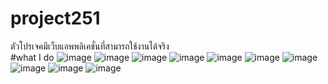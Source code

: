 # project251
ตัวโปรเจคมีเว็บแอพพลิเคชั่นที่สามารถใช้งานได้จริง\
#what I do
![image](https://user-images.githubusercontent.com/123469106/229358124-e8559b95-3c1b-49bc-94d5-418a00dca7b2.png)
![image](https://user-images.githubusercontent.com/123469106/229358178-72272465-cd9b-4475-aeb0-bfa1c64298ce.png)
![image](https://user-images.githubusercontent.com/123469106/229358192-c2dab4c1-20f9-4d20-b702-d850abb70ae9.png)
![image](https://user-images.githubusercontent.com/123469106/229358209-bf67048b-ddd9-4a7f-ab02-98ec68a35c1e.png)
![image](https://user-images.githubusercontent.com/123469106/229358224-71ec4a68-7518-4d04-85b6-9c5b67db53c7.png)
![image](https://user-images.githubusercontent.com/123469106/229358257-3c286c2b-5821-4ac9-a7b6-792f682046a7.png)
![image](https://user-images.githubusercontent.com/123469106/229358286-5a032d34-b585-43ea-8a0c-90397bd19144.png)
![image](https://user-images.githubusercontent.com/123469106/229358304-6bc94647-dc25-4006-8667-4588b8c7c00f.png)
![image](https://user-images.githubusercontent.com/123469106/229358323-36394e5e-48c0-4a2a-b23d-1fd9f7038055.png)
![image](https://user-images.githubusercontent.com/123469106/229358354-bd9ced40-bb05-4b04-9339-c336a687e43f.png)

